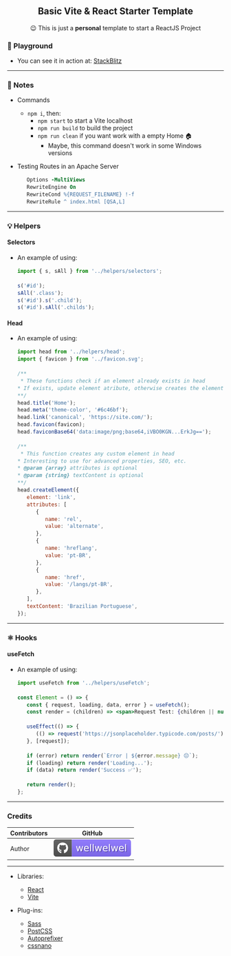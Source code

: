 <h2 align="center">Basic Vite & React Starter Template</h2>
<p align="center">😉 This is just a <b>personal</b> template to start a ReactJS Project</p>

### 🚀 Playground

-  You can see it in action at: [StackBlitz](https://stackblitz.com/edit/node-gkypjp)

<hr />

### 📝 Notes

-  Commands

   -  `npm i`, then:
      -  `npm start` to start a Vite localhost
      -  `npm run build` to build the project
      -  `npm run clean` if you want work with a empty Home 🏠
         -  Maybe, this command doesn't work in some Windows versions

-  Testing Routes in an Apache Server

   ```apache
      Options -MultiViews
      RewriteEngine On
      RewriteCond %{REQUEST_FILENAME} !-f
      RewriteRule ^ index.html [QSA,L]
   ```

<hr />

### 💡 Helpers

   #### Selectors

   -  An example of using:

      ```jsx
      import { s, sAll } from '../helpers/selectors';

      s('#id');
      sAll('.class');
      s('#id').s('.child');
      s('#id').sAll('.childs');
      ```

   #### Head

   -  An example of using:

      ```jsx
      import head from '../helpers/head';
      import { favicon } from '../favicon.svg';

      /**
       * These functions check if an element already exists in head
      * If exists, update element atribute, otherwise creates the element in head
      **/
      head.title('Home');
      head.meta('theme-color', '#6c46bf');
      head.link('canonical', 'https://site.com/');
      head.favicon(favicon);
      head.faviconBase64('data:image/png;base64,iVBO0KGN...ErkJg==');

      /**
       * This function creates any custom element in head
      * Interesting to use for advanced properties, SEO, etc.
      * @param {array} attributes is optional
      * @param {string} textContent is optional
      **/
      head.createElement({
         element: 'link',
         attributes: [
            {
               name: 'rel',
               value: 'alternate',
            },
            {
               name: 'hreflang',
               value: 'pt-BR',
            },
            {
               name: 'href',
               value: '/langs/pt-BR',
            },
         ],
         textContent: 'Brazilian Portuguese',
      });
      ```

<hr />

### ⚛️ Hooks

   #### useFetch

   -  An example of using:

      ```jsx
      import useFetch from '../helpers/useFetch';

      const Element = () => {
         const { request, loading, data, error } = useFetch();
         const render = (children) => <span>Request Test: {children || null}</span>;

         useEffect(() => {
            (() => request('https://jsonplaceholder.typicode.com/posts/'))();
         }, [request]);

         if (error) return render(`Error | ${error.message} 😔`);
         if (loading) return render('Loading...');
         if (data) return render('Success ✅');

         return render();
      };
      ```

<hr />

### Credits

| Contributors | GitHub                                                                             |
| ------------ | ---------------------------------------------------------------------------------- |
| Author       | [![wellwelwel](./.github/assets/images/author.svg)](https://github.com/wellwelwel) |

<hr />

-  Libraries:

   -  [React](https://reactjs.org/)
   -  [Vite](https://vitejs.dev/)

-  Plug-ins:

   -  [Sass](https://github.com/sass/sass)
   -  [PostCSS](https://github.com/postcss)
   -  [Autoprefixer](https://github.com/postcss/autoprefixer)
   -  [cssnano](https://github.com/cssnano/cssnano)
